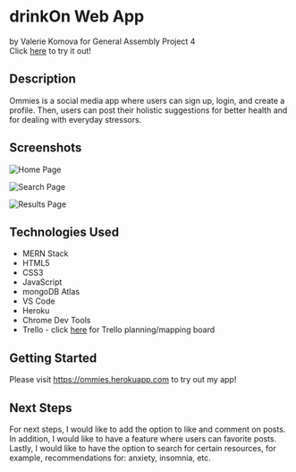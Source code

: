 # drinkOn Web App
by Valerie Komova for General Assembly Project 4  
Click [here](https://ommies.herokuapp.com/) to try it out!




## Description
Ommies is a social media app where users can sign up, login, and create a profile. Then, users can post their holistic suggestions for better health and for dealing with everyday stressors.


## Screenshots
![Home Page]()  

![Search Page]()  

![Results Page]()


## Technologies Used
* MERN Stack
* HTML5
* CSS3
* JavaScript
* mongoDB Atlas
* VS Code
* Heroku
* Chrome Dev Tools
* Trello - click [here](https://trello.com/b/gaFTKZ68/project-4-ommies-%E0%A5%90) for Trello planning/mapping board


## Getting Started
Please visit https://ommies.herokuapp.com to try out my app!  


## Next Steps
For next steps, I would like to add the option to like and comment on posts. In addition, I would like to have a feature where users can favorite posts. Lastly, I would like to have the option to search for certain resources, for example, recommendations for: anxiety, insomnia, etc.
